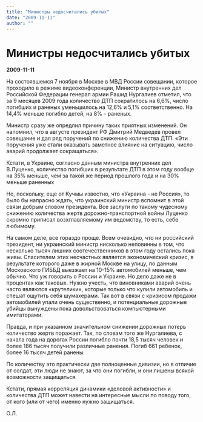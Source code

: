 ```yaml
---
title: "Министры недосчитались убитых"
date: "2009-11-11"
author: ""
---
```


# Министры недосчитались убитых

**2009-11-11** 

На состоявшемся 7 ноября в Москве в МВД России совещании, которое проходило в режиме видеоконференции, Министр внутренних дел Российской Федерации генерал армии Рашид Нургалиев отметил, что за 9 месяцев 2009 года количество ДТП сократилось на 6,6%, число погибших и раненых уменьшилось на 12,6% и 5,1% соответственно. На 14,4% меньше погибло детей, на 8% - раненых.

Министр сразу же опредлил причину таких приятных изменений. Он напомнил, что в августе президент РФ Дмитрий Медведев провел совещание и дал ряд поручений по снижению количества ДТП. «Эти поручения уже стали оказывать заметное влияние на ситуацию, число аварий продолжает сокращаться».

Кстати, в Украине, согласно данным министра внутренних дел В.Луценко, количество погибших в результате ДТП в этом году вообще на 35% меньше, чем за такой же период прошлого года и на 30% меньше раненных

Но, поскольку, еще от Кучмы известно, что «Украина - не Россия», то было бы напрасно ждать, что украинский министр вспомнит в этой связи добрым словом президента. Все заслуги по такому чудесному снижению количества жертв дорожно-транспортной войны Луценко скромно приписал возхглавляемому им ведомству, то есть, себе любимому.

На самом деле, все гораздо проще. Всем очевидно, что ни российский президент, ни украинский министр нисколько неповинны в том, что несколько тысяч лишних соотечественников в этом году остались пока живы. Спасителем этих несчастных является экономический кризис, в результате которого даже в жирной Москве на улицу, по данным Московского ГИББД выезжает на 10-15% автомобилей меньше, чем обычно. Что уж говорить о России и Украине. Но дело даже не в процентах как таковых. Нужно учесть, что виновниками аварий очень часто являются «крутелики», которые только что купили автомобиль и спешат ощутить себя шумахерами. Так вот в связи с кризисом продажи автомобилей упали очень существенно, и потенциальные дорожные убийцы вынуждены пока довольствоваться компьютерными имитаторами.

Правда, и при указанном значительном снижении дорожных потерь количество жертв поражает. Так, по словам того же Нургалиева, с начала года на дорогах России погибло почти 18,5 тысяч человек и более 186 тысяч получили различные ранения. Погиб 661 ребенок, более 16 тысяч детей ранены.

По количеству это практически две полноценные дивизии, но в отличие от солдат, эти люди не знают, за что они погибли, и они лишены всякой возможности защищаться.

Кстати, прямая корреляция динамики «деловой активности» и количества ДТП может навести на интересные мысли по поводу того, от кого (или от чего) именно нужно защищаться.

О.Л.